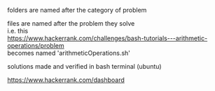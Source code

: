 folders are named after the category of problem  

files are named after the problem they solve  
i.e. this  
https://www.hackerrank.com/challenges/bash-tutorials---arithmetic-operations/problem  
becomes named 'arithmeticOperations.sh'  

solutions made and verified in bash terminal (ubuntu)  

https://www.hackerrank.com/dashboard  
